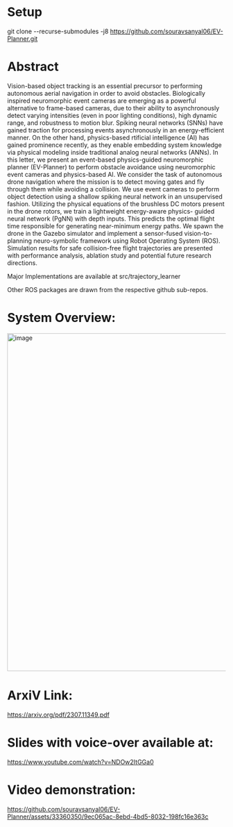 # Setup

git clone --recurse-submodules -j8 https://github.com/souravsanyal06/EV-Planner.git

# Abstract
Vision-based object tracking is an essential precursor to performing autonomous aerial navigation in order to avoid obstacles. Biologically inspired neuromorphic event cameras are emerging as a powerful alternative to frame-based cameras, due to their ability to asynchronously detect varying intensities (even in poor lighting conditions), high dynamic range, and robustness to motion blur. Spiking neural networks (SNNs) have gained traction for processing events asynchronously in an energy-efficient manner. On the other hand, physics-based rtificial intelligence (AI) has gained prominence recently, as they enable embedding system knowledge via physical modeling inside traditional analog neural networks (ANNs). In this letter, we present an event-based physics-guided neuromorphic planner (EV-Planner) to perform obstacle avoidance using neuromorphic event cameras and physics-based AI. We consider the task of autonomous drone navigation where the mission is to detect moving gates and fly through them while avoiding a collision. We use event cameras to perform object detection using a shallow spiking neural network in an unsupervised fashion. Utilizing the physical equations of the brushless DC motors present in the drone rotors, we train a lightweight energy-aware physics- guided neural network (PgNN) with depth inputs. This predicts the optimal flight time responsible for generating near-minimum energy paths. We spawn the drone in the Gazebo simulator and implement a sensor-fused vision-to-planning neuro-symbolic framework using Robot Operating System (ROS). Simulation results for safe collision-free flight trajectories are presented with performance analysis, ablation study and potential future research directions.

Major Implementations are available at src/trajectory_learner

Other ROS packages are drawn from the respective github sub-repos. 

# System Overview:

<img width="779" alt="image" src="https://github.com/souravsanyal06/EV-Planner/assets/33360350/f79f7ea3-2f49-4d6d-8390-6abae3382b7a">


# ArxiV Link:  
https://arxiv.org/pdf/2307.11349.pdf

# Slides with voice-over available at:
https://www.youtube.com/watch?v=NDOw2ItGGa0

# Video demonstration:

https://github.com/souravsanyal06/EV-Planner/assets/33360350/9ec065ac-8ebd-4bd5-8032-198fc16e363c





